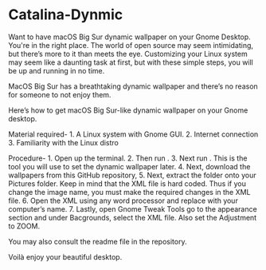 # Catalina-Dynmic
Want to have macOS Big Sur dynamic wallpaper on your Gnome Desktop. You're in the right place.
The world of open source may seem intimidating, but there’s more to it than meets the eye. Customizing your Linux system may seem like a daunting task at first, but with these simple steps, you will be up and running in no time.

MacOS Big Sur has a breathtaking dynamic wallpaper and there’s no reason for someone to not enjoy them.

Here’s how to get macOS Big Sur-like dynamic wallpaper on your Gnome desktop.

Material required-
    1. A Linux system with Gnome GUI.
    2. Internet connection
    3. Familiarity with the Linux distro


Procedure-
    1. Open up the terminal.
    2. Then run <sudo apt-get update>.
    3. Next run <sudo apt get gnome-tweaks>. This is the tool you will use to set the dynamic wallpaper later.
    4. Next, download the wallpapers from this GitHub repository, 
    5. Next, extract the folder onto your Pictures folder. Keep in mind that the XML file is hard coded. Thus if you change the image name, you must make the required changes in the XML file.
    6. Open the XML using any word processor and replace <Whonnock> with your computer’s name.
    7. Lastly, open Gnome Tweak Tools go to the appearance section and under Bacgrounds, select the XML file. Also set the Adjustment to ZOOM.

You may also consult the readme file in the repository.

Voilà enjoy your beautiful desktop.
